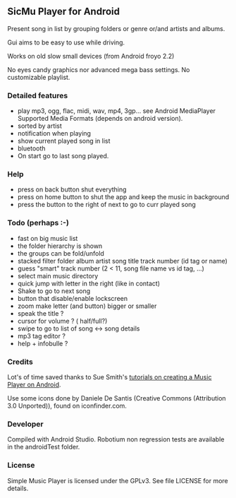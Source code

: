 ## SicMu Player for Android

Present song in list by grouping folders or genre or/and artists and albums.

Gui aims to be easy to use while driving.

Works on old slow small devices (from Android froyo 2.2)

No eyes candy graphics nor advanced mega bass settings. No customizable playlist.

### Detailed features
- play mp3, ogg, flac, midi, wav, mp4, 3gp... see Android MediaPlayer Supported Media Formats (depends on android version).
- sorted by artist
- notification when playing
- show current played song in list
- bluetooth
- On start go to last song played.

### Help
- press on back button shut everything
- press on home button to shut the app and keep the music in background
- press the button to the right of next to go to curr played song

### Todo (perhaps :-)
- fast on big music list
- the folder hierarchy is shown
- the groups can be fold/unfold
- stacked filter
  folder
  album
  artist
  song title
  track number (id tag or name)
- guess "smart" track number (2 < 11, song file name vs id tag, ...)
- select main music directory
- quick jump with letter in the right (like in contact)
- Shake to go to next song
- button that disable/enable lockscreen
- zoom make letter (and button) bigger or smaller
- speak the title ?
- cursor for volume ? ( half/full?)
- swipe to go to list of song <-> song details
- mp3 tag editor ?
- help + infobulle ?

### Credits

Lot's of time saved thanks to Sue Smith's [tutorials on creating a Music Player on Android](http://code.tutsplus.com/tutorials/create-a-music-player-on-android-project-setup--mobile-22764).

Use some icons done by Daniele De Santis (Creative Commons (Attribution 3.0 Unported)), found on iconfinder.com.

### Developer

Compiled with Android Studio.
Robotium non regression tests are available in the androidTest folder.

### License

Simple Music Player is licensed under the GPLv3. See file LICENSE for more details.

